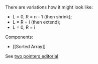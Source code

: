 There are variations how it might look like:
- L = 0, R = n - 1 (then shrink);
- L = R = i (then extend);
- L = 0, R = i

Components:
- [[Sorted Array]]

See [two pointers editorial](https://www.geeksforgeeks.org/two-pointers-technique/)
